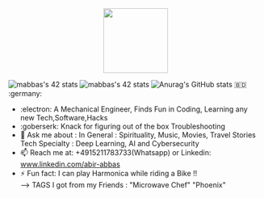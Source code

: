 <div align="center">
  <img src="https://42wolfsburg.de/wp-content/uploads/2022/01/42logo_site-5.svg" height="128px"  >
</div>

   ![mabbas's 42 stats](https://badge42.vercel.app/api/v2/cl33nxvl8001109l2p31ppqso/stats?cursusId=9&coalitionId=piscine)
   ![mabbas's 42 stats](https://badge42.vercel.app/api/v2/cl33nxvl8001109l2p31ppqso/stats?cursusId=21&coalitionId=151) 
 ![Anurag's GitHub stats](https://github-readme-stats.vercel.app/api?username=mdabir1203&show_icons=true&theme=radical)                                                                                                                                                                                                       :bangladesh: :germany:                   
- :electron: A Mechanical Engineer, Finds Fun in Coding, Learning any new Tech,Software,Hacks 
- :goberserk: Knack for figuring out of the box Troubleshooting 
- 💬 Ask me about : 
   In General : Spirituality, Music, Movies, Travel Stories
   Tech Specialty : Deep Learning, AI and Cybersecurity
- 📫 Reach me at: +4915211783733(Whatsapp) or Linkedin: www.linkedin.com/abir-abbas
- ⚡ Fun fact: I can play Harmonica while riding a Bike !!  
--> TAGS I got from my Friends : "Microwave Chef" "Phoenix"
